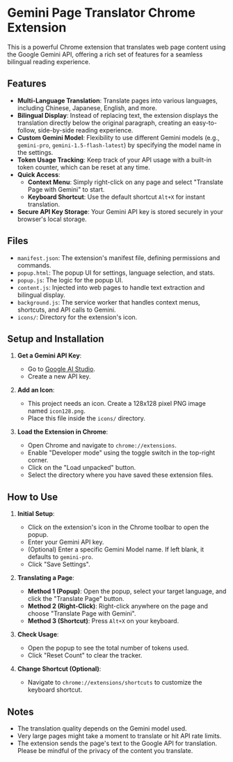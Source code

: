 # Gemini Page Translator Chrome Extension

This is a powerful Chrome extension that translates web page content using the Google Gemini API, offering a rich set of features for a seamless bilingual reading experience.

## Features

-   **Multi-Language Translation**: Translate pages into various languages, including Chinese, Japanese, English, and more.
-   **Bilingual Display**: Instead of replacing text, the extension displays the translation directly below the original paragraph, creating an easy-to-follow, side-by-side reading experience.
-   **Custom Gemini Model**: Flexibility to use different Gemini models (e.g., `gemini-pro`, `gemini-1.5-flash-latest`) by specifying the model name in the settings.
-   **Token Usage Tracking**: Keep track of your API usage with a built-in token counter, which can be reset at any time.
-   **Quick Access**:
    -   **Context Menu**: Simply right-click on any page and select "Translate Page with Gemini" to start.
    -   **Keyboard Shortcut**: Use the default shortcut `Alt+X` for instant translation.
-   **Secure API Key Storage**: Your Gemini API key is stored securely in your browser's local storage.

## Files

-   `manifest.json`: The extension's manifest file, defining permissions and commands.
-   `popup.html`: The popup UI for settings, language selection, and stats.
-   `popup.js`: The logic for the popup UI.
-   `content.js`: Injected into web pages to handle text extraction and bilingual display.
-   `background.js`: The service worker that handles context menus, shortcuts, and API calls to Gemini.
-   `icons/`: Directory for the extension's icon.

## Setup and Installation

1.  **Get a Gemini API Key**:
    -   Go to [Google AI Studio](https://aistudio.google.com/).
    -   Create a new API key.

2.  **Add an Icon**:
    -   This project needs an icon. Create a 128x128 pixel PNG image named `icon128.png`.
    -   Place this file inside the `icons/` directory.

3.  **Load the Extension in Chrome**:
    -   Open Chrome and navigate to `chrome://extensions`.
    -   Enable "Developer mode" using the toggle switch in the top-right corner.
    -   Click on the "Load unpacked" button.
    -   Select the directory where you have saved these extension files.

## How to Use

1.  **Initial Setup**:
    -   Click on the extension's icon in the Chrome toolbar to open the popup.
    -   Enter your Gemini API key.
    -   (Optional) Enter a specific Gemini Model name. If left blank, it defaults to `gemini-pro`.
    -   Click "Save Settings".

2.  **Translating a Page**:
    -   **Method 1 (Popup)**: Open the popup, select your target language, and click the "Translate Page" button.
    -   **Method 2 (Right-Click)**: Right-click anywhere on the page and choose "Translate Page with Gemini".
    -   **Method 3 (Shortcut)**: Press `Alt+X` on your keyboard.

3.  **Check Usage**:
    -   Open the popup to see the total number of tokens used.
    -   Click "Reset Count" to clear the tracker.

4.  **Change Shortcut (Optional)**:
    -   Navigate to `chrome://extensions/shortcuts` to customize the keyboard shortcut.

## Notes

-   The translation quality depends on the Gemini model used.
-   Very large pages might take a moment to translate or hit API rate limits.
-   The extension sends the page's text to the Google API for translation. Please be mindful of the privacy of the content you translate. 